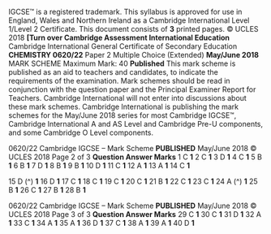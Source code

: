 IGCSE™ is a registered trademark. This syllabus is approved for use in England, Wales and Northern Ireland as a Cambridge International Level 1/Level 2 Certificate. This document consists of **3** printed pages. © UCLES 2018 **[Turn over Cambridge Assessment International Education** Cambridge International General Certificate of Secondary Education **CHEMISTRY 0620/22** Paper 2 Multiple Choice (Extended) **May/June 2018** MARK SCHEME Maximum Mark: 40 **Published** This mark scheme is published as an aid to teachers and candidates, to indicate the requirements of the examination. Mark schemes should be read in conjunction with the question paper and the Principal Examiner Report for Teachers. Cambridge International will not enter into discussions about these mark schemes. Cambridge International is publishing the mark schemes for the May/June 2018 series for most Cambridge IGCSE™, Cambridge International A and AS Level and Cambridge Pre-U components, and some Cambridge O Level components. 


0620/22 Cambridge IGCSE – Mark Scheme **PUBLISHED** May/June 2018 © UCLES 2018 Page 2 of 3 **Question Answer Marks** 1 C **1** 2 C **1** 3 D **1** 4 C **1** 5 B **1** 6 B **1** 7 D **1** 8 B **1** 9 B **1** 10 D **1** 11 C **1** 12 A **1** 13 A **1** 14 C **1** 

15 D (^) **1** 16 D **1** 17 C **1** 18 C **1** 19 C **1** 20 C **1** 21 B **1** 22 C **1** 23 C **1** 24 A (^) **1** 25 B **1** 26 C **1** 27 B **1** 28 B **1** 


0620/22 Cambridge IGCSE – Mark Scheme **PUBLISHED** May/June 2018 © UCLES 2018 Page 3 of 3 **Question Answer Marks** 29 C **1** 30 C **1** 31 D **1** 32 A **1** 33 C **1** 34 A **1** 35 A **1** 36 D **1** 37 C **1** 38 A **1** 39 A **1** 40 D **1** 


